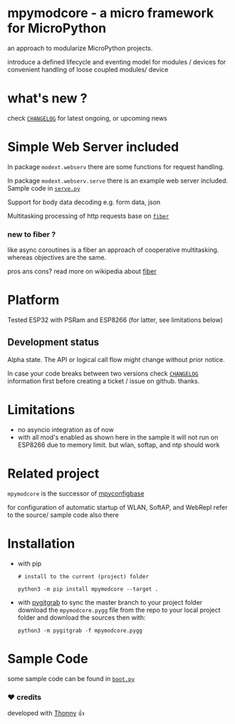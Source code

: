 
# mpymodcore - a micro framework for MicroPython

an approach to modularize MicroPython projects.

introduce a defined lifecycle and eventing model
for modules / devices for convenient handling
of loose coupled modules/ device

# what's new ?

check
[`CHANGELOG`](https://github.com/kr-g/mpymodcore/blob/master/CHANGELOG.MD)
for latest ongoing, or upcoming news


# Simple Web Server included

In package `modext.webserv` there are some functions for request handling.

In package `modext.webserv.serve` there is an example web server included.
Sample code in
[`serve.py`](https://github.com/kr-g/mpymodcore/blob/master/modext/webserv/serve.py)

Support for body data decoding e.g. form data, json

Multitasking processing of http requests base on
[`fiber`](https://github.com/kr-g/mpymodcore/blob/master/modcore/fiber.py)


### new to fiber ?

like async coroutines is a fiber an approach of cooperative multitasking.
whereas objectives are the same.

pros ans cons? 
read more on wikipedia about
[fiber](https://en.wikipedia.org/wiki/Fiber_(computer_science))


# Platform

Tested ESP32 with PSRam and ESP8266 (for latter, see limitations below)

## Development status

Alpha state.
The API or logical call flow might change without prior notice.

In case your code breaks between two versions check
[`CHANGELOG`](https://github.com/kr-g/mpymodcore/blob/master/CHANGELOG.MD)
information first before creating a ticket / issue on github. thanks.


# Limitations

- no asyncio integration as of now 
- with all mod's enabled as shown here in the sample
 it will not run on ESP8266 due to memory limit.
 but wlan, softap, and ntp should work 


# Related project

`mpymodcore` is the successor of [mpyconfigbase](https://github.com/kr-g/mpyconfigbase)

for configuration of automatic startup of WLAN, SoftAP, and WebRepl refer to the 
source/ sample code also there


# Installation

- with pip

    `# install to the current (project) folder`
    
    `python3 -m pip install mpymodcore --target .` 
    
 
- with [pygitgrab](https://github.com/kr-g/pygitgrab)
 to sync the master branch to your project folder 
 download the `mpymodcore.pygg` file from the repo to your local project folder
 and download the sources then with:

    `python3 -m pygitgrab -f mpymodcore.pygg`
 

# Sample Code

some sample code can be found in [`boot.py`](https://github.com/kr-g/mpymodcore/blob/master/boot.py)


### :heart: credits

developed with [Thonny](https://github.com/thonny/thonny) :+1:
    
